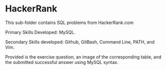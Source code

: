 # HackerRank

This sub-folder contains SQL problems from HackerRank.com 

Primary Skills Developed: MySQL.

Secondary Skills developed: Github, GitBash, Command Line, PATH, and Vim.

Provided is the exercise question, an image of the corresponding table, and the submitted successful answer using MySQL syntax.  